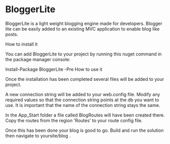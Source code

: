 # BloggerLite
BloggerLite is a light weight blogging engine made for developers. Blogger lite can be easily added to an existing MVC application to enable blog like posts.

How to install it

You can add BloggerLite to your project by running this nuget command in the package manager console:

Install-Package BloggerLite -Pre
How to use it

Once the installation has been completed several files will be added to your project.

A new connection string will be added to your web.config file. Modify any required values so that the connection string points at the db you want to use. 
It is important that the name of the connection string stays the same.

In the App_Start folder a file called BlogRoutes will have been created there. Copy the routes from the region 'Routes' to your route config file.

Once this has been done your blog is good to go. Build and run the solution then navigate to yoursite/blog .
